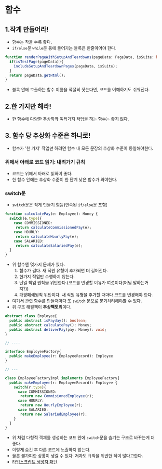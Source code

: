 # 함수

## 1.작게 만들어라!
- 함수는 작을 수록 좋다.
- `if/else`문 `while`문 등에 들어가는 블록은 한줄이어야 한다.
```typescript
function renderPageWithSetupAndTeardowns(pageData: PageData, isSuite: boolean){
  if(isTestPage(pageData)){
    includeSetupAndTeardownPages(pageData, isSuite);
  }
  return pageData.getHtml();
}
```
- 블록 안에 호출하는 함수 이름을 적절히 짓는다면, 코드를 이해하기도 쉬워진다.

## 2.한 가지만 해라!
- 한 함수에 다양한 추상화와 여러가지 작업을 하는 함수는 좋지 않다.

## 3. 함수 당 추상화 수준은 하나로!
- 함수가 '한 가지' 작업만 하려면 함수 내 모든 문장의 추상화 수준이 동일해야한다.

### 위에서 아래로 코드 읽기: 내려가기 규칙
- 코드는 위에서 아래로 읽혀야 좋다.
- 한 함수 안에는 추상화 수준이 한 단계 낮은 함수가 와야한다.

### switch문
- `switch`문은 작게 만들기 힘듬(연속된 `if/else`문 포함)
```typescript
function calculatePay(e: Employee): Money {
  switch(e.type){
    case COMMISSIONED:
     return calculateCommissionedPay(e);
    case HOURLY:
     return calculateHourlyPay(e);
    case SALARIED:
     return calculateSalariedPay(e);
  }
}
```
- 위 함수엔 몇가지 문제가 있다.
  1. 함수가 길다. 새 직원 유형이 추가되면 더 길어진다.
  2. 한가지 작업만 수행하지 않는다.
  3. 단일 책임 원칙을 위반한다.(코드를 변경할 이유가 여럿이다(어딜 말하는거지?))
  4. 개방폐쇄원칙 위반이다. 새 직원 유형을 추가할 때마다 코드를 변경해야 한다.
- 여기서 관련 함수를 만들때마다 또 `switch` 문으로 분기처리해야할 수 있다. 
- 위 구조 해결책이 **추상팩토리**이다.

```typescript
abstract class Employee{
  public abstract isPayday(): boolean;
  public abstract calculatePay(): Money;
  public abstract deliverPay(pay: Money): void;
}

// ---- 

interface EmployeeFactory{
  public makeEmployee(r: EmployeeRecord): Employee
}

// ---

class EmployeeFactoryImpl implements EmployeeFactory{
  public makeEmployee(r: EmployeeRecord): Employee {
    switch(r.type){
      case COMMISSIONED:
       return new CommisionedEmployee(r);
      case HOURLY:
       return new HourlyEmployee(r);
      case SALARIED:
       return new SalariedEmployee(r);
    }
  }
}
```
- 위 처럼 다형적 객체를 생성하는 코드 안에 `switch`문을 숨기는 구조로 바꾸는게 더 좋다.
- 이렇게 숨긴 후 다른 코드에 노출하지 않는다.
- 물론 불가피한 상황이 생길 수 있다. 저자도 규칙을 위반한 적이 많다고한다.
- [타입스크립트 생성자 패턴](https://medium.com/@pks2974/typescript-%EC%99%80-%EC%83%9D%EC%84%B1-%ED%8C%A8%ED%84%B4-%EA%B0%84%EB%8B%A8-%EC%A0%95%EB%A6%AC-58945ab5f2ce)